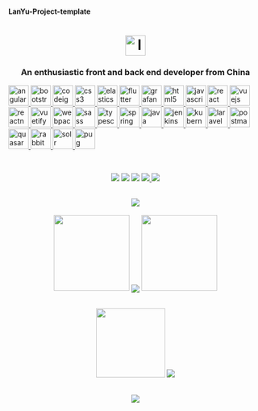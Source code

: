 #### LanYu-Project-template
<h1 align="center">
  <a href="https://blog.csdn.net/weixin_46283545?spm=1010.2135.3001.5343">
    <img src="https://cdn.jsdelivr.net/gh/LanYu-Project-template/LanYu-Project-PicGo/logo/logo.svg" alt="logo" width="40" height="40">
  </a>
</h1>
<h3 align="center">An enthusiastic front and back end developer from China</h3>

<p align="left">
  <a href="https://angular.io" target="_blank" rel="noreferrer">
    <img src="https://cdn.jsdelivr.net/gh/LanYu-Project-template/LanYu-Project-PicGo/1、主页图片资料/angular.svg" alt="angular" width="40" height="40"/> </a> 
  
  <a href="https://getbootstrap.com" target="_blank" rel="noreferrer"> 
    <img src="https://cdn.jsdelivr.net/gh/LanYu-Project-template/LanYu-Project-PicGo/1、主页图片资料/bootstrap-plain-wordmark.svg" alt="bootstrap" width="40" height="40"/> </a>
  
  <a href="https://codeigniter.com" target="_blank" rel="noreferrer">
    <img src="https://cdn.jsdelivr.net/gh/LanYu-Project-template/LanYu-Project-PicGo/1、主页图片资料/codeigniter.svg" alt="codeigniter" width="40" height="40"/> </a> 
  
  <a href="https://www.w3schools.com/css/" target="_blank" rel="noreferrer"> 
    <img src="https://cdn.jsdelivr.net/gh/LanYu-Project-template/LanYu-Project-PicGo/1、主页图片资料/css3-original-wordmark.svg" alt="css3" width="40" height="40"/> </a> 
  
  <a href="https://www.elastic.co" target="_blank" rel="noreferrer">
    <img src="https://cdn.jsdelivr.net/gh/LanYu-Project-template/LanYu-Project-PicGo/1、主页图片资料/elastic-icon.svg" alt="elasticsearch" width="40" height="40"/> </a>
  
  <a href="https://flutter.dev" target="_blank" rel="noreferrer"> 
    <img src="https://cdn.jsdelivr.net/gh/LanYu-Project-template/LanYu-Project-PicGo/1、主页图片资料/flutterio-icon.svg" alt="flutter" width="40" height="40"/> </a> 
  
  <a href="https://grafana.com" target="_blank" rel="noreferrer"> 
    <img src="https://cdn.jsdelivr.net/gh/LanYu-Project-template/LanYu-Project-PicGo/1、主页图片资料/grafana-icon.svg" alt="grafana" width="40" height="40"/> </a> 
  
  <a href="https://www.w3.org/html/" target="_blank" rel="noreferrer"> 
    <img src="https://cdn.jsdelivr.net/gh/LanYu-Project-template/LanYu-Project-PicGo/1、主页图片资料/html5-original-wordmark.svg" alt="html5" width="40" height="40"/> </a> 
  
  <a href="https://developer.mozilla.org/en-US/docs/Web/JavaScript" target="_blank" rel="noreferrer"> 
    <img src="https://cdn.jsdelivr.net/gh/LanYu-Project-template/LanYu-Project-PicGo/1、主页图片资料/javascript-original.svg" alt="javascript" width="40" height="40"/> </a> 
  
  <a href="https://reactjs.org/" target="_blank" rel="noreferrer">
    <img src="https://cdn.jsdelivr.net/gh/LanYu-Project-template/LanYu-Project-PicGo/1、主页图片资料/react-original-wordmark.svg" alt="react" width="40" height="40"/> </a> 
  
  <a href="https://vuejs.org/" target="_blank" rel="noreferrer">
    <img src="https://cdn.jsdelivr.net/gh/LanYu-Project-template/LanYu-Project-PicGo/1、主页图片资料/vuejs-original-wordmark.svg" alt="vuejs" width="40" height="40"/> </a> 
  
  <a href="https://reactnative.dev/" target="_blank" rel="noreferrer"> 
    <img src="https://cdn.jsdelivr.net/gh/LanYu-Project-template/LanYu-Project-PicGo/1、主页图片资料/header_logo.svg" alt="reactnative" width="40" height="40"/> </a> 
  
  <a href="https://vuetifyjs.com/en/" target="_blank" rel="noreferrer"> 
    <img src="https://cdn.jsdelivr.net/gh/LanYu-Project-template/LanYu-Project-PicGo/1、主页图片资料/vuetify.svg" alt="vuetify" width="40" height="40"/> </a> 
  
  <a href="https://webpack.js.org" target="_blank" rel="noreferrer">
    <img src="https://cdn.jsdelivr.net/gh/LanYu-Project-template/LanYu-Project-PicGo/1、主页图片资料/webpack-original-wordmark.svg" alt="webpack" width="40" height="40"/> </a>
  
  <a href="https://sass-lang.com" target="_blank" rel="noreferrer">
    <img src="https://cdn.jsdelivr.net/gh/LanYu-Project-template/LanYu-Project-PicGo/1、主页图片资料/sass-original.svg" alt="sass" width="40" height="40"/> </a> 
  
  <a href="https://www.typescriptlang.org/" target="_blank" rel="noreferrer">
    <img src="https://cdn.jsdelivr.net/gh/LanYu-Project-template/LanYu-Project-PicGo/1、主页图片资料/typescript-original.svg" alt="typescript" width="40" height="40"/> </a> 
  
  <a href="https://spring.io/" target="_blank" rel="noreferrer"> 
    <img src="https://cdn.jsdelivr.net/gh/LanYu-Project-template/LanYu-Project-PicGo/1、主页图片资料/springio-icon.svg" alt="spring" width="40" height="40"/> </a> 
  
  <a href="https://www.java.com" target="_blank" rel="noreferrer"> 
    <img src="https://cdn.jsdelivr.net/gh/LanYu-Project-template/LanYu-Project-PicGo/1、主页图片资料/java-original.svg" alt="java" width="40" height="40"/> </a>
 
  <a href="https://www.jenkins.io" target="_blank" rel="noreferrer"> 
    <img src="https://cdn.jsdelivr.net/gh/LanYu-Project-template/LanYu-Project-PicGo/1、主页图片资料/jenkins-icon.svg" alt="jenkins" width="40" height="40"/> </a> 
  
  <a href="https://kubernetes.io" target="_blank" rel="noreferrer"> 
    <img src="https://cdn.jsdelivr.net/gh/LanYu-Project-template/LanYu-Project-PicGo/1、主页图片资料/kubernetes-icon.svg" alt="kubernetes" width="40" height="40"/> </a> 

  <a href="https://docs.golaravel.com//" target="_blank" rel="noreferrer"> 
    <img src="https://cdn.jsdelivr.net/gh/LanYu-Project-template/LanYu-Project-PicGo/1、主页图片资料/laravel-plain-wordmark.svg" alt="laravel" width="40" height="40"/> </a> 

  <a href="https://postman.com" target="_blank" rel="noreferrer"> 
    <img src="https://cdn.jsdelivr.net/gh/LanYu-Project-template/LanYu-Project-PicGo/1、主页图片资料/getpostman-icon.svg" alt="postman" width="40" height="40"/> </a> 
  
  <a href="https://quasar.dev/" target="_blank" rel="noreferrer">
    <img src="https://cdn.jsdelivr.net/gh/LanYu-Project-template/LanYu-Project-PicGo/1、主页图片资料/quasar-logo.svg" alt="quasar" width="40" height="40"/> </a> 

  <a href="https://www.rabbitmq.com" target="_blank" rel="noreferrer">
    <img src="https://cdn.jsdelivr.net/gh/LanYu-Project-template/LanYu-Project-PicGo/1、主页图片资料/rabbitmq-icon.svg" alt="rabbitMQ" width="40" height="40"/> </a> 


  <a href="https://lucene.apache.org/solr/" target="_blank" rel="noreferrer">
    <img src="https://cdn.jsdelivr.net/gh/LanYu-Project-template/LanYu-Project-PicGo/1、主页图片资料/apache_solr-icon.svg" alt="solr" width="40" height="40"/> </a> 

 
  <a href="https://pugjs.org" target="_blank" rel="noreferrer"> 
    <img src="https://cdn.jsdelivr.net/gh/LanYu-Project-template/LanYu-Project-PicGo/1、主页图片资料/pug.svg" alt="pug" width="40" height="40"/> </a> 
</p>

<br>
<!-- 徽章start -->
<p align="center">
  <!-- Github徽章 -->
  <a href="https://github.com/LanYu-Project-template" target="_blank"><img src="https://img.shields.io/badge/GitHub-LanYu--Project--template-success.svg?style=plastic&logo=Github"></a>
  <!-- CSDN徽章 -->
 <a href="https://blog.csdn.net/weixin_46283545?spm=1010.2135.3001.5343" target="_blank"><img src="https://img.shields.io/badge/CSDN-岚宇CSDN博客-yellow.svg?style=plastic&logo=BigBlueButton"></a>
   <!-- 访客徽章 -->
 <img src="https://visitor-badge.glitch.me/badge?page_id=LanYu-Project-template&left_color=red&right_color=blueviolet">
  <!-- 个人网站徽章 -->
  <a href=" " target="_blank">
    <img src="https://img.shields.io/badge/WebSite-岚宇个人网站-blue.svg?style=plastic&logo=Webflow">
  </a>
  <!-- Gitee徽章 -->
  <a href="https://gitee.com/LanYu-Project-template" target="_blank"><img src="https://img.shields.io/badge/GitHub-LanYu--Project--template-orange.svg?style=plastic&logo=Gitee"></a>
</p>
<!-- 徽章end -->
<br>
<!-- Github奖杯🏆start -->
<div align="center">
	<img src="https://github-profile-trophy.vercel.app/?username=LanYu-Project-template&no-bg=true"> </div>
<!-- Github奖杯🏆end -->
<br>
<!-- Github连续打卡start -->
<div align="center">
  <img width="150" src="https://cdn.jsdelivr.net/gh/sun0225SUN/photos/images/202108300310676.png" />
  <img align="center" src="https://github-readme-streak-stats.herokuapp.com/?user=LanYu-Project-template&theme=dark&hide_border=true" />
  <img width="150" src="https://cdn.jsdelivr.net/gh/sun0225SUN/photos/images/202108300312623.png" />
</div>
<!-- Github连续打卡end -->
<br>

<!-- 统计卡片start -->
<p align="center">
  <img height="137px" src="https://github-readme-stats.vercel.app/api?username=LanYu-Project-template&hide_title=true&hide_border=true&show_icons=trueline_height=21&text_color=000&icon_color=000&bg_color=0,ea6161,ffc64d,fffc4d,52fa5a&theme=graywhite" />
  <img src="https://github-readme-stats.vercel.app/api/top-langs/?username=LanYu-Project-template&hide&layout=compact&hide_title=true&hide_border=true&show_icons=trueline_height=21&layout=compact&langs_count=6&text_color=000&icon_color=fff&bg_color=0,52fa5a,4dfcff,c64dff&theme=graywhite" />
</p>
<!-- 统计卡片end -->
<br>
</div>
<div align="center">
	<img src="https://activity-graph.herokuapp.com/graph?username=LanYu-Project-template&theme=react-dark&point=#4FFBDF" />
</div>
